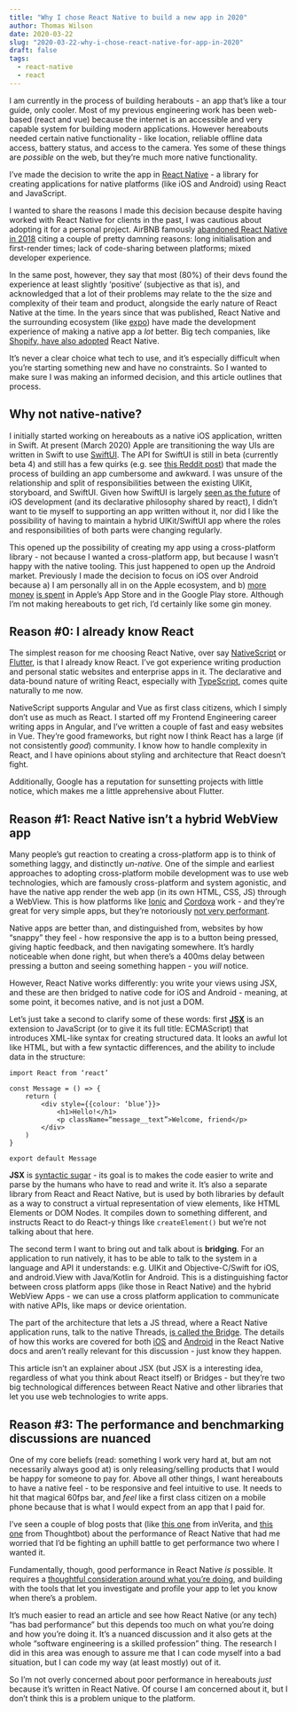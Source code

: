 ```yaml
---
title: "Why I chose React Native to build a new app in 2020"
author: Thomas Wilson
date: 2020-03-22
slug: "2020-03-22-why-i-chose-react-native-for-app-in-2020"
draft: false
tags:
  - react-native
  - react
---
```


I am currently in the process of building herabouts - an app that’s like a tour guide, only cooler. Most of my previous engineering work has been web-based (react and vue) because the internet is an accessible and very capable system for building modern applications. However hereabouts needed certain native functionality - like location, reliable offline data access, battery status, and access to the camera. Yes some of these things are _possible_ on the web, but they’re much more native functionality.

I’ve made the decision to write the app in [React Native](https://reactnative.dev) - a library for creating applications for native platforms (like iOS and Android) using React and JavaScript.

I wanted to share the reasons I made this decision because despite having worked with React Native for clients in the past, I was cautious about adopting it for a personal project. AirBNB famously [abandoned React Native in 2018](https://medium.com/airbnb-engineering/sunsetting-react-native-1868ba28e30a) citing a couple of pretty damning reasons: long initialisation and first-render times; lack of code-sharing between platforms; mixed developer experience.

In the same post, however, they say that most (80%) of their devs found the experience at least slightly ‘positive’ (subjective as that is), and acknowledged that a lot of their problems may relate to the the size and complexity of their team and product, alongside the early nature of React Native at the time. In the years since that was published, React Native and the surrounding ecosystem (like [expo](https://expo.io/)) have made the development experience of making a native app a _lot_ better. Big tech companies, like [Shopify, have also adopted](https://www.theregister.co.uk/2020/01/30/shopify_shifts_its_mobile_development_to_react_native/) React Native.

It’s never a clear choice what tech to use, and it’s especially difficult when you’re starting something new and have no constraints. So I wanted to make sure I was making an informed decision, and this article outlines that process.

## Why not native-native?

I initially started working on hereabouts as a native iOS application, written in Swift. At present (March 2020) Apple are transitioning the way UIs are written in Swift to use [SwiftUI](https://developer.apple.com/xcode/swiftui/). The API for SwiftUI is still in beta (currently beta 4) and still has a few quirks (e.g. see [this Reddit post](https://www.reddit.com/r/iOSProgramming/comments/fd7mpz/holy_shit_how_the_hell_do_i_use_swiftui_its_the/)) that made the process of building an app cumbersome and awkward. I was unsure of the relationship and split of responsibilities between the existing UIKit, storyboard, and SwiftUI. Given how SwiftUI is largely [seen as the future](https://www.macrumors.com/2019/06/03/apple-unveils-swiftui-framework/) of iOS development (and its declarative philosophy shared by react), I didn’t want to tie myself to supporting an app written without it, nor did I like the possibility of having to maintain a hybrid UIKit/SwiftUI app where the roles and responsibilities of both parts were changing regularly.

This opened up the possibility of creating my app using a cross-platform library - not because I wanted a cross-platform app, but because I wasn’t happy with the native tooling. This just happened to open up the Android market. Previously I made the decision to focus on iOS over Android because a) I am personally all in on the Apple ecosystem, and b) [more money](https://www.businessofapps.com/data/app-revenues/) [is spent](https://sensortower.com/blog/average-publisher-revenue) in Apple’s App Store and in the Google Play store. Although I’m not making hereabouts to get rich, I’d certainly like some gin money.

## Reason #0: I already know React

The simplest reason for me choosing React Native, over say [NativeScript](https://www.nativescript.org/) or [Flutter](https://flutter.dev/), is that I already know React. I’ve got experience writing production and personal static websites and enterprise apps in it. The declarative and data-bound nature of writing React, especially with [TypeScript](https://www.typescriptlang.org/), comes quite naturally to me now.

NativeScript supports Angular and Vue as first class citizens, which I simply don’t use as much as React. I started off my Frontend Engineering career writing apps in Angular, and I’ve written a couple of fast and easy websites in Vue. They’re good frameworks, but right now I think React has a large (if not consistently _good_) community. I know how to handle complexity in React, and I have opinions about styling and architecture that React doesn’t fight.

Additionally, Google has a reputation for sunsetting projects with little notice, which makes me a little apprehensive about Flutter.

## Reason #1: React Native isn’t a hybrid WebView app

Many people’s gut reaction to creating a cross-platform app is to think of something laggy, and distinctly _un-native_. One of the simple and earliest approaches to adopting cross-platform mobile development was to use web technologies, which are famously cross-platform and system agonistic, and have the native app render the web app (in its own HTML, CSS, JS) through a WebView. This is how platforms like [Ionic](https://ionicframework.com/) and [Cordova](https://cordova.apache.org/) work - and they’re great for very simple apps, but they’re notoriously [not very performant](https://www.netguru.com/blog/why-you-should-migrate-your-app-from-ionic-cordova-or-phonegap-to-react-native).

Native apps are better than, and distinguished from, websites by how “snappy” they feel - how responsive the app is to a button being pressed, giving haptic feedback, and then navigating somewhere. It’s hardly noticeable when done right, but when there’s a 400ms delay between pressing a button and seeing something happen - you _will_ notice.

However, React Native works differently: you write your views using JSX, and these are then bridged to native code for iOS and Android - meaning, at some point, it becomes native, and is not just a DOM.

Let’s just take a second to clarify some of these words: first **[JSX](https://facebook.github.io/jsx/)** is an extension to JavaScript (or to give it its full title: ECMAScript) that introduces XML-like syntax for creating structured data. It looks an awful lot like HTML, but with a few syntactic differences, and the ability to include data in the structure:

```
import React from ‘react’

const Message = () => {
	return (
		<div style={{colour: ‘blue’}}>
			<h1>Hello!</h1>
			<p className=“message__text”>Welcome, friend</p>
		</div>
	)
}

export default Message
```

**JSX** is [syntactic sugar](https://en.wikipedia.org/wiki/Syntactic_sugar) - its goal is to makes the code easier to write and parse by the humans who have to read and write it. It’s also a separate library from React and React Native, but is used by both libraries by default as a way to construct a virtual representation of view elements, like HTML Elements or DOM Nodes. It compiles down to something different, and instructs React to do React-y things like `createElement()` but we’re not talking about that here.

The second term I want to bring out and talk about is **bridging**. For an application to run natively, it has to be able to talk to the system in a language and API it understands: e.g. UIKit and Objective-C/Swift for iOS, and android.View with Java/Kotlin for Android. This is a distinguishing factor between cross platform apps (like those in React Native) and the hybrid WebView Apps - we can use a cross platform application to communicate with native APIs, like maps or device orientation.

The part of the architecture that lets a JS thread, where a React Native application runs, talk to the native Threads, [is called the Bridge](https://hackernoon.com/understanding-react-native-bridge-concept-e9526066ddb8). The details of how this works are covered for both [iOS](https://reactnative.dev/docs/communication-ios) and [Android](https://reactnative.dev/docs/native-modules-android) in the React Native docs and aren’t really relevant for this discussion - just know they happen.

This article isn’t an explainer about JSX (but JSX is a interesting idea, regardless of what you think about React itself) or Bridges - but they’re two big technological differences between React Native and other libraries that let you use web technologies to write apps.

## Reason #3: The performance and benchmarking discussions are nuanced

One of my core beliefs (read: something I work very hard at, but am not necessarily always good at) is only releasing/selling products that I would be happy for someone to pay for. Above all other things, I want hereabouts to have a native feel - to be responsive and feel intuitive to use. It needs to hit that magical 60fps bar, and _feel_ like a first class citizen on a mobile phone because that is what I would expect from an app that I paid for.

I’ve seen a couple of blog posts that (like [this one](https://medium.com/swlh/flutter-vs-native-vs-react-native-examining-performance-31338f081980) from inVerita, and [this one](https://thoughtbot.com/blog/examining-performance-differences-between-native-flutter-and-react-native-mobile-development) from Thoughtbot) about the performance of React Native that had me worried that I’d be fighting an uphill battle to get performance two where I wanted it.

Fundamentally, though, good performance in React Native _is_ possible. It requires a [thoughtful consideration around what you’re doing](https://reactnative.dev/docs/performance), and building with the tools that let you investigate and profile your app to let you know when there’s a problem.

It’s much easier to read an article and see how React Native (or any tech) “has bad performance” but this depends too much on what you’re doing and how you’re doing it. It’s a nuanced discussion and it also gets at the whole “software engineering is a skilled profession” thing. The research I did in this area was enough to assure me that I can code myself into a bad situation, but I can code my way (at least mostly) out of it.

So I’m not overly concerned about poor performance in hereabouts _just_ because it’s written in React Native. Of course I am concerned about it, but I don’t think this is a problem unique to the platform.
